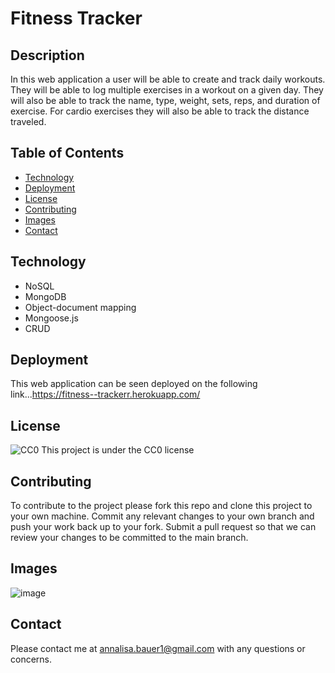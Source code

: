 # Fitness Tracker

## Description
In this web application a user will be able to create and track daily workouts. They will be able to log multiple exercises in a workout on a given day. They will also be able to track the name, type, weight, sets, reps, and duration of exercise. For cardio exercises they will also be able to track the distance traveled.

## Table of Contents

* [Technology](#technology)
* [Deployment](#deployment)
* [License](#license)
* [Contributing](#contributing)
* [Images](#images)
* [Contact](#contact)

## Technology
- NoSQL
- MongoDB
- Object-document mapping
- Mongoose.js
- CRUD

## Deployment
This web application can be seen deployed on the following link...https://fitness--trackerr.herokuapp.com/

## License
![CC0](https://img.shields.io/badge/badge-CC0-blue)
    This project is under the CC0 license
    
## Contributing
To contribute to the project please fork this repo and clone this project to your own machine. Commit any relevant changes to your own branch and push your work back up to your fork. Submit a pull request so that we can review your changes to be committed to the main branch.

## Images
![image](https://user-images.githubusercontent.com/87721575/138005921-1e65b5e4-7f53-42eb-bf01-0f04254402d8.png)




## Contact
Please contact me at annalisa.bauer1@gmail.com with any questions or concerns.
